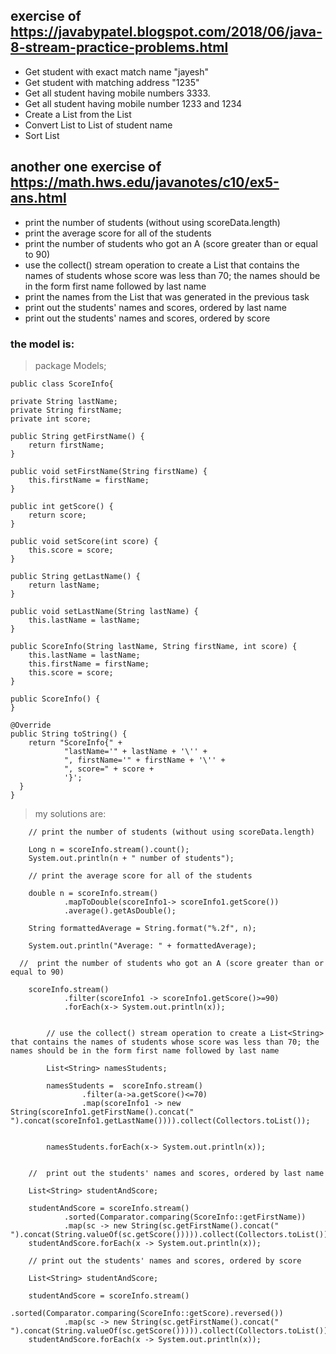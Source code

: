 ## exercise of  https://javabypatel.blogspot.com/2018/06/java-8-stream-practice-problems.html

- Get student with exact match name "jayesh"
- Get student with matching address "1235"
- Get all student having mobile numbers 3333.
- Get all student having mobile number 1233 and 1234
- Create a List<Student> from the List<TempStudent>
- Convert List<Student> to List<String> of student name
- Sort List<String>
 
## another one exercise of https://math.hws.edu/javanotes/c10/ex5-ans.html 
- print the number of students (without using scoreData.length)
- print the average score for all of the students
- print the number of students who got an A (score greater than or equal to 90)
- use the collect() stream operation to create a List<String> that contains the names of students whose score was less than 70; the names should be in the form first name followed by last name
- print the names from the List that was generated in the previous task
- print out the students' names and scores, ordered by last name
- print out the students' names and scores, ordered by score

### the model is:

> package Models;


    public class ScoreInfo{
    
    private String lastName;
    private String firstName;
    private int score; 
   
    public String getFirstName() {
        return firstName;
    }

    public void setFirstName(String firstName) {
        this.firstName = firstName;
    }

    public int getScore() {
        return score;
    }

    public void setScore(int score) {
        this.score = score;
    }

    public String getLastName() {
        return lastName;
    }

    public void setLastName(String lastName) {
        this.lastName = lastName;
    }

    public ScoreInfo(String lastName, String firstName, int score) {
        this.lastName = lastName;
        this.firstName = firstName;
        this.score = score;
    }

    public ScoreInfo() {
    }

    @Override
    public String toString() {
        return "ScoreInfo{" +
                "lastName='" + lastName + '\'' +
                ", firstName='" + firstName + '\'' +
                ", score=" + score +
                '}';
      } 
    }



> my solutions are:
> 
        // print the number of students (without using scoreData.length)

        Long n = scoreInfo.stream().count();
        System.out.println(n + " number of students");
  
        // print the average score for all of the students

        double n = scoreInfo.stream()
                .mapToDouble(scoreInfo1-> scoreInfo1.getScore())
                .average().getAsDouble();

        String formattedAverage = String.format("%.2f", n);

        System.out.println("Average: " + formattedAverage);
 
      //  print the number of students who got an A (score greater than or equal to 90)

        scoreInfo.stream()
                .filter(scoreInfo1 -> scoreInfo1.getScore()>=90)
                .forEach(x-> System.out.println(x));
  
       
            // use the collect() stream operation to create a List<String> that contains the names of students whose score was less than 70; the names should be in the form first name followed by last name

            List<String> namesStudents;

            namesStudents =  scoreInfo.stream()
                    .filter(a->a.getScore()<=70)
                    .map(scoreInfo1 -> new String(scoreInfo1.getFirstName().concat(" ").concat(scoreInfo1.getLastName()))).collect(Collectors.toList());


            namesStudents.forEach(x-> System.out.println(x));
  

        //  print out the students' names and scores, ordered by last name

        List<String> studentAndScore;

        studentAndScore = scoreInfo.stream()
                .sorted(Comparator.comparing(ScoreInfo::getFirstName))
                .map(sc -> new String(sc.getFirstName().concat(" ").concat(String.valueOf(sc.getScore())))).collect(Collectors.toList());
        studentAndScore.forEach(x -> System.out.println(x));

        // print out the students' names and scores, ordered by score

        List<String> studentAndScore;

        studentAndScore = scoreInfo.stream()
                .sorted(Comparator.comparing(ScoreInfo::getScore).reversed())
                .map(sc -> new String(sc.getFirstName().concat(" ").concat(String.valueOf(sc.getScore())))).collect(Collectors.toList());
        studentAndScore.forEach(x -> System.out.println(x));


